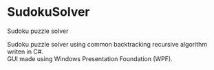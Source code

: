 # SudokuSolver
Sudoku puzzle solver

Sudoku puzzle solver using common backtracking recursive algorithm writen in C#. <br>
GUI made using Windows Presentation Foundation (WPF).
